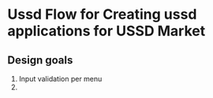 # Ussd Flow for Creating ussd applications for USSD Market


## Design goals
 1. Input validation per menu
 2.   
 


 
